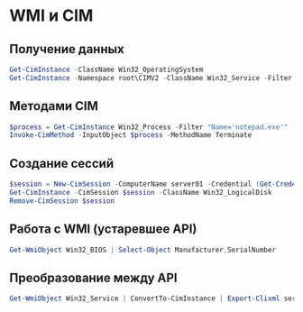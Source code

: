 # WMI и CIM

## Получение данных

```powershell
Get-CimInstance -ClassName Win32_OperatingSystem
Get-CimInstance -Namespace root\CIMV2 -ClassName Win32_Service -Filter "State='Running'" | Select-Object Name,StartMode
```

## Методами CIM

```powershell
$process = Get-CimInstance Win32_Process -Filter "Name='notepad.exe'"
Invoke-CimMethod -InputObject $process -MethodName Terminate
```

## Создание сессий

```powershell
$session = New-CimSession -ComputerName server01 -Credential (Get-Credential)
Get-CimInstance -CimSession $session -ClassName Win32_LogicalDisk
Remove-CimSession $session
```

## Работа с WMI (устаревшее API)

```powershell
Get-WmiObject Win32_BIOS | Select-Object Manufacturer,SerialNumber
```

## Преобразование между API

```powershell
Get-WmiObject Win32_Service | ConvertTo-CimInstance | Export-Clixml services.xml
```
